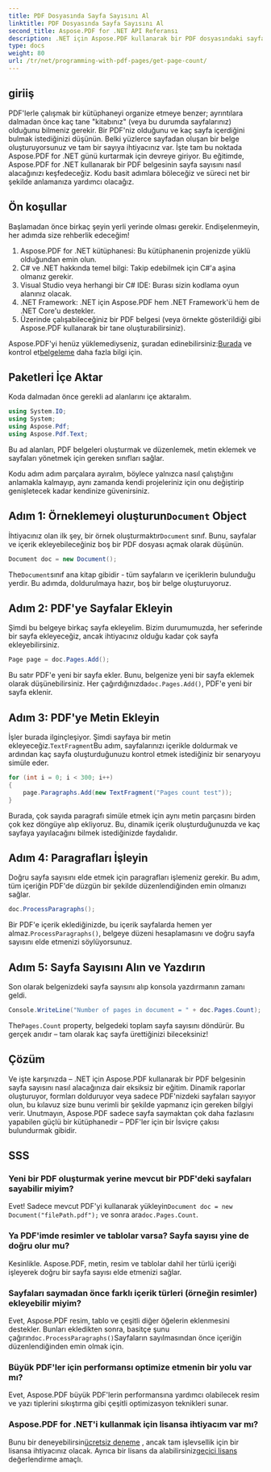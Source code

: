 ```yaml
---
title: PDF Dosyasında Sayfa Sayısını Al
linktitle: PDF Dosyasında Sayfa Sayısını Al
second_title: Aspose.PDF for .NET API Referansı
description: .NET için Aspose.PDF kullanarak bir PDF dosyasındaki sayfa sayısını nasıl alacağınızı öğrenin. Basit ve etkili bir çözüm için adım adım kılavuzumuzu izleyin.
type: docs
weight: 80
url: /tr/net/programming-with-pdf-pages/get-page-count/
---
```

## giriiş

PDF'lerle çalışmak bir kütüphaneyi organize etmeye benzer; ayrıntılara dalmadan önce kaç tane "kitabınız" (veya bu durumda sayfalarınız) olduğunu bilmeniz gerekir. Bir PDF'niz olduğunu ve kaç sayfa içerdiğini bulmak istediğinizi düşünün. Belki yüzlerce sayfadan oluşan bir belge oluşturuyorsunuz ve tam bir sayıya ihtiyacınız var. İşte tam bu noktada Aspose.PDF for .NET günü kurtarmak için devreye giriyor. Bu eğitimde, Aspose.PDF for .NET kullanarak bir PDF belgesinin sayfa sayısını nasıl alacağınızı keşfedeceğiz. Kodu basit adımlara böleceğiz ve süreci net bir şekilde anlamanıza yardımcı olacağız.

## Ön koşullar

Başlamadan önce birkaç şeyin yerli yerinde olması gerekir. Endişelenmeyin, her adımda size rehberlik edeceğim!

1. Aspose.PDF for .NET kütüphanesi: Bu kütüphanenin projenizde yüklü olduğundan emin olun.
2. C# ve .NET hakkında temel bilgi: Takip edebilmek için C#'a aşina olmanız gerekir.
3. Visual Studio veya herhangi bir C# IDE: Burası sizin kodlama oyun alanınız olacak.
4. .NET Framework: .NET için Aspose.PDF hem .NET Framework'ü hem de .NET Core'u destekler.
5. Üzerinde çalışabileceğiniz bir PDF belgesi (veya örnekte gösterildiği gibi Aspose.PDF kullanarak bir tane oluşturabilirsiniz).

 Aspose.PDF'yi henüz yüklemediyseniz, şuradan edinebilirsiniz:[Burada](https://releases.aspose.com/pdf/net/) ve kontrol et[belgeleme](https://reference.aspose.com/pdf/net/) daha fazla bilgi için.

## Paketleri İçe Aktar

Koda dalmadan önce gerekli ad alanlarını içe aktaralım.

```csharp
using System.IO;
using System;
using Aspose.Pdf;
using Aspose.Pdf.Text;
```

Bu ad alanları, PDF belgeleri oluşturmak ve düzenlemek, metin eklemek ve sayfaları yönetmek için gereken sınıfları sağlar.

Kodu adım adım parçalara ayıralım, böylece yalnızca nasıl çalıştığını anlamakla kalmayıp, aynı zamanda kendi projeleriniz için onu değiştirip genişletecek kadar kendinize güvenirsiniz.

##  Adım 1: Örneklemeyi oluşturun`Document` Object

 İhtiyacınız olan ilk şey, bir örnek oluşturmaktır`Document` sınıf. Bunu, sayfalar ve içerik ekleyebileceğiniz boş bir PDF dosyası açmak olarak düşünün.

```csharp
Document doc = new Document();
```

 The`Document`sınıf ana kitap gibidir - tüm sayfaların ve içeriklerin bulunduğu yerdir. Bu adımda, doldurulmaya hazır, boş bir belge oluşturuyoruz.

## Adım 2: PDF'ye Sayfalar Ekleyin

Şimdi bu belgeye birkaç sayfa ekleyelim. Bizim durumumuzda, her seferinde bir sayfa ekleyeceğiz, ancak ihtiyacınız olduğu kadar çok sayfa ekleyebilirsiniz.

```csharp
Page page = doc.Pages.Add();
```

 Bu satır PDF'e yeni bir sayfa ekler. Bunu, belgenize yeni bir sayfa eklemek olarak düşünebilirsiniz. Her çağırdığınızda`doc.Pages.Add()`, PDF'e yeni bir sayfa eklenir.

## Adım 3: PDF'ye Metin Ekleyin

 İşler burada ilginçleşiyor. Şimdi sayfaya bir metin ekleyeceğiz.`TextFragment`Bu adım, sayfalarınızı içerikle doldurmak ve ardından kaç sayfa oluşturduğunuzu kontrol etmek istediğiniz bir senaryoyu simüle eder.

```csharp
for (int i = 0; i < 300; i++)
{
    page.Paragraphs.Add(new TextFragment("Pages count test"));
}
```

Burada, çok sayıda paragrafı simüle etmek için aynı metin parçasını birden çok kez döngüye alıp ekliyoruz. Bu, dinamik içerik oluşturduğunuzda ve kaç sayfaya yayılacağını bilmek istediğinizde faydalıdır.

## Adım 4: Paragrafları İşleyin

Doğru sayfa sayısını elde etmek için paragrafları işlemeniz gerekir. Bu adım, tüm içeriğin PDF'de düzgün bir şekilde düzenlendiğinden emin olmanızı sağlar.

```csharp
doc.ProcessParagraphs();
```

 Bir PDF'e içerik eklediğinizde, bu içerik sayfalarda hemen yer almaz.`ProcessParagraphs()`, belgeye düzeni hesaplamasını ve doğru sayfa sayısını elde etmenizi söylüyorsunuz.

## Adım 5: Sayfa Sayısını Alın ve Yazdırın

Son olarak belgenizdeki sayfa sayısını alıp konsola yazdırmanın zamanı geldi.

```csharp
Console.WriteLine("Number of pages in document = " + doc.Pages.Count);
```

 The`Pages.Count` property, belgedeki toplam sayfa sayısını döndürür. Bu gerçek anıdır – tam olarak kaç sayfa ürettiğinizi bileceksiniz!

## Çözüm

Ve işte karşınızda – .NET için Aspose.PDF kullanarak bir PDF belgesinin sayfa sayısını nasıl alacağınıza dair eksiksiz bir eğitim. Dinamik raporlar oluşturuyor, formları dolduruyor veya sadece PDF'nizdeki sayfaları sayıyor olun, bu kılavuz size bunu verimli bir şekilde yapmanız için gereken bilgiyi verir. Unutmayın, Aspose.PDF sadece sayfa saymaktan çok daha fazlasını yapabilen güçlü bir kütüphanedir – PDF'ler için bir İsviçre çakısı bulundurmak gibidir.

## SSS

### Yeni bir PDF oluşturmak yerine mevcut bir PDF'deki sayfaları sayabilir miyim?  
 Evet! Sadece mevcut PDF'yi kullanarak yükleyin`Document doc = new Document("filePath.pdf");` ve sonra ara`doc.Pages.Count`.

### Ya PDF'imde resimler ve tablolar varsa? Sayfa sayısı yine de doğru olur mu?  
Kesinlikle. Aspose.PDF, metin, resim ve tablolar dahil her türlü içeriği işleyerek doğru bir sayfa sayısı elde etmenizi sağlar.

### Sayfaları saymadan önce farklı içerik türleri (örneğin resimler) ekleyebilir miyim?  
 Evet, Aspose.PDF resim, tablo ve çeşitli diğer öğelerin eklenmesini destekler. Bunları ekledikten sonra, basitçe şunu çağırın`doc.ProcessParagraphs()`Sayfaların sayılmasından önce içeriğin düzenlendiğinden emin olmak için.

### Büyük PDF'ler için performansı optimize etmenin bir yolu var mı?  
Evet, Aspose.PDF büyük PDF'lerin performansına yardımcı olabilecek resim ve yazı tiplerini sıkıştırma gibi çeşitli optimizasyon teknikleri sunar.

### Aspose.PDF for .NET'i kullanmak için lisansa ihtiyacım var mı?  
 Bunu bir deneyebilirsin[ücretsiz deneme](https://releases.aspose.com/) , ancak tam işlevsellik için bir lisansa ihtiyacınız olacak. Ayrıca bir lisans da alabilirsiniz[geçici lisans](https://purchase.aspose.com/temporary-license/) değerlendirme amaçlı.